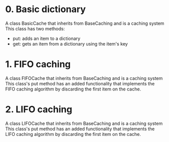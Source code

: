 # 0. Basic dictionary
A class BasicCache that inherits from BaseCaching and is a caching system
This class has two methods:
* put: adds an item to a dictionary
* get: gets an item from a dictionary using the item's key

# 1. FIFO caching
A class FIFOCache that inherits from BaseCaching and is a caching system
This class's put method has an added functionality that implements the FIFO caching
algorithm by discarding the first item on the cache.

# 2. LIFO caching
A class LIFOCache that inherits from BaseCaching and is a caching system
This class's put method has an added functionality that implements the LIFO caching
algorithm by discarding the first item on the cache.
